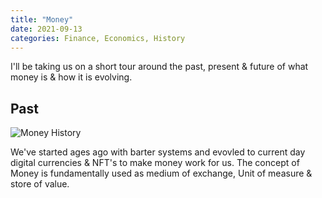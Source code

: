 ```yaml
---
title: "Money"
date: 2021-09-13
categories: Finance, Economics, History
---
```


I'll be taking us on a short tour around the past, present & future of what money is & how it is evolving.

## Past
![Money History](https://www.creditdonkey.com/image/1/history-of-money.png)

We've started ages ago with barter systems and evovled to current day digital currencies & NFT's to make money work for us. The concept of Money is fundamentally used as medium of exchange, Unit of measure & store of value. 
